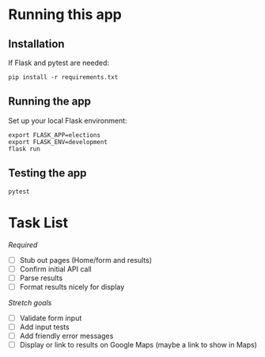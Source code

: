 # Running this app

## Installation
If Flask and pytest are needed: 
```
pip install -r requirements.txt
```

## Running the app

Set up your local Flask environment:
```
export FLASK_APP=elections
export FLASK_ENV=development
flask run
```

## Testing the app
```
pytest
```

# Task List

*Required*
- [ ] Stub out pages (Home/form and results)
- [ ] Confirm initial API call
- [ ] Parse results
- [ ] Format results nicely for display

*Stretch goals*
- [ ] Validate form input
- [ ] Add input tests
- [ ] Add friendly error messages
- [ ] Display or link to results on Google Maps (maybe a link to show in Maps)